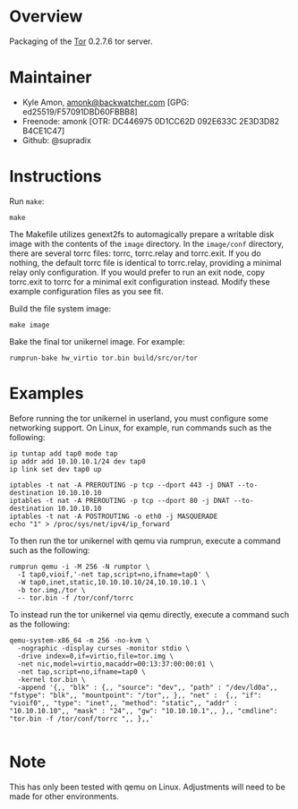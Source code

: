 Overview
========

Packaging of the [Tor](http://torproject.org/) 0.2.7.6 tor server.

Maintainer
==========

* Kyle Amon, amonk@backwatcher.com [GPG: ed25519/F57091DBD60FBBB8]
* Freenode: amonk [OTR: DC446975 0D1CC62D 092E633C 2E3D3D82 B4CE1C47]
* Github: @supradix

Instructions
============

Run `make`:

```
make
```

The Makefile utilizes genext2fs to automagically prepare a writable disk
image with the contents of the `image` directory.  In the `image/conf`
directory, there are several torrc files: torrc, torrc.relay and torrc.exit.
If you do nothing, the default torrc file is identical to torrc.relay,
providing a minimal relay only configuration.  If you would prefer to run
an exit node, copy torrc.exit to torrc for a minimal exit configuration
instead.  Modify these example configuration files as you see fit.

Build the file system image:

```
make image
```

Bake the final tor unikernel image.  For example:
```
rumprun-bake hw_virtio tor.bin build/src/or/tor
```

Examples
========

Before running the tor unikernel in userland, you must configure some
networking support.  On Linux, for example, run commands such as the
following:

````
ip tuntap add tap0 mode tap
ip addr add 10.10.10.1/24 dev tap0
ip link set dev tap0 up

iptables -t nat -A PREROUTING -p tcp --dport 443 -j DNAT --to-destination 10.10.10.10
iptables -t nat -A PREROUTING -p tcp --dport 80 -j DNAT --to-destination 10.10.10.10
iptables -t nat -A POSTROUTING -o eth0 -j MASQUERADE
echo "1" > /proc/sys/net/ipv4/ip_forward
````

To then run the tor unikernel with qemu via rumprun, execute a command
such as the following:

````
rumprun qemu -i -M 256 -N rumptor \
  -I tap0,vioif,'-net tap,script=no,ifname=tap0' \
  -W tap0,inet,static,10.10.10.10/24,10.10.10.1 \
  -b tor.img,/tor \
  -- tor.bin -f /tor/conf/torrc
````

To instead run the tor unikernel via qemu directly, execute a command
such as the following:

````
qemu-system-x86_64 -m 256 -no-kvm \
  -nographic -display curses -monitor stdio \
  -drive index=0,if=virtio,file=tor.img \
  -net nic,model=virtio,macaddr=00:13:37:00:00:01 \
  -net tap,script=no,ifname=tap0 \
  -kernel tor.bin \
  -append '{,, "blk" : {,, "source": "dev",, "path" : "/dev/ld0a",, "fstype": "blk",, "mountpoint": "/tor",, },, "net" :  {,, "if": "vioif0",, "type": "inet",, "method": "static",, "addr" : "10.10.10.10",, "mask" : "24",, "gw": "10.10.10.1",, },, "cmdline": "tor.bin -f /tor/conf/torrc ",, },,'


````

Note
========

This has only been tested with qemu on Linux.  Adjustments will need to
be made for other environments.
